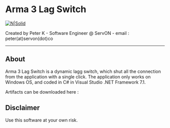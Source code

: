 # Arma 3 Lag Switch
[![N|Solid](http://servon.eu/images/logo.png)](http://servon.eu)

Created by Peter K - Software Engineer @ ServON - email : peter(at)servon(dot)co

---
About
----
Arma 3 Lag Switch is a dynamic lagg switch, which shut all the connection from the application with a single click.
The application only works on Windows OS, and coded in C# in Visual Studio .NET Framework 7.1.

Artifacts can be downloaded here : 

Disclaimer
----
Use this software at your own risk.
